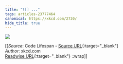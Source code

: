 ```yaml
---
title: "![] ..."
tags: articles-23777464
canonical: https://xkcd.com/2730/
hide_title: true
---
```


![](https://imgs.xkcd.com/comics/code_lifespan_2x.png)


[[_Source_: Code Lifespan - [Source URL](https://xkcd.com/2730/){:target="_blank"}<br>
_Author_: xkcd.com<br>
[Readwise URL](https://readwise.io/open/465067158){:target="_blank"}
::wrap]]